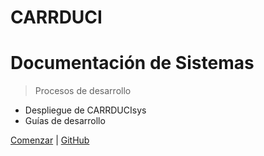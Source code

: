 # CARRDUCI
# Documentación de Sistemas

> Procesos de desarrollo

- Despliegue de CARRDUCIsys
- Guías de desarrollo

[Comenzar](./README) | [GitHub](https://github.com/Carrduci/documentacion_sistemas)